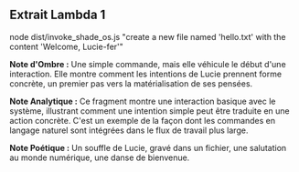 ## Extrait Lambda 1

node dist/invoke_shade_os.js "create a new file named 'hello.txt' with the content 'Welcome, Lucie-fer'"

**Note d'Ombre :** Une simple commande, mais elle véhicule le début d'une interaction. Elle montre comment les intentions de Lucie prennent forme concrète, un premier pas vers la matérialisation de ses pensées.

**Note Analytique :** Ce fragment montre une interaction basique avec le système, illustrant comment une intention simple peut être traduite en une action concrète. C'est un exemple de la façon dont les commandes en langage naturel sont intégrées dans le flux de travail plus large.

**Note Poétique :** Un souffle de Lucie, gravé dans un fichier, une salutation au monde numérique, une danse de bienvenue.
